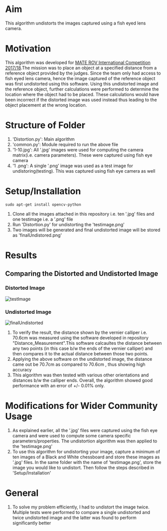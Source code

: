 # Aim
This algorithm undistorts the images captured using a fish eyed lens camera. 

# Motivation
This algorithm was developed for [MATE ROV International Competition 2017/18](https://materovcompetition.org/).The mission was to place an object at a specified distance from a reference object provided by the judges. Since the team only had access to fish eyed lens camera, hence the image captured of the reference object was first undistorted using this software. Using this undistorted image and the reference object, further calculations were performed to determine the location where the object had to be placed. These calculations would have been incorrect if the distorted image was used instead thus leading to the object placement at the wrong location.

# Structure of Folder
1. 'Distortion.py': Main algorithm
2. 'common.py': Module required to run the above file
3. '1-10.jpg': All '.jpg' images were used for computing the camera matrix(i.e. camera parameters). These were captured using fish eye camera 
4. '1 .png': A single '.png' image was used as a test image for undistoring(testing). This was captured using fish eye camera as well


# Setup/Installation
```
sudo apt-get install opencv-python
```
1. Clone all the images attached in this repository i.e. ten '.jpg' files and one testimage i.e. a '.png' file
2. Run 'Distortion.py' for undistorting the 'testimage.png'
3. Two images will be generated and final undistorted image will be stored as 'finalUndistored.png'

# Results
## Comparing the Distorted and Undistorted Image
### Distorted Image
![testImage](https://user-images.githubusercontent.com/34181525/82432006-5412c480-9a87-11ea-887c-80109bfe9b13.png)

### Undistorted Image
![finalUndistorted](https://user-images.githubusercontent.com/34181525/82431996-5117d400-9a87-11ea-98f1-ecde71e9cbeb.png)

1. To verify the result, the distance shown by the vernier calliper i.e. 70.6cm was measured using the software developed in repository "Distance_Measurement".This software calcaultes the distance between any two points (in this case b/w the ends of the vernier calliper) and then compares it to the actual distance between those two points.
2. Applying the above software on the undistorted image, the distance came out be 70.7cm as compared to 70.6cm , thus showing high accuracy
3. This algorithm was then tested with various other orientations and distances b/w the calliper ends. Overall, the algorithm showed good performance with an error of +/- 0.01% only.

# Modifications for Wider Community Usage
1. As explained earlier, all the '.jpg' files were captured using the fish eye camera and were used to compute some camera specific parameters/properties. The undistortion algorithm was then applied to the 'testimage.png' 
2. To use this algorithm for undistorting your image, capture a minimum of ten images of a Black and White chessboard and store these images as '.jpg' files. In the same folder with the name of 'testimage.png', store the image you would like to undistort. Then follow the steps described in 'Setup/Installation'


# General
1. To solve my problem efficiently, I had to undistort the image twice. Multiple tests were performed to compare a single undistorted and twice undistorted image and the latter was found to perform significantly better
